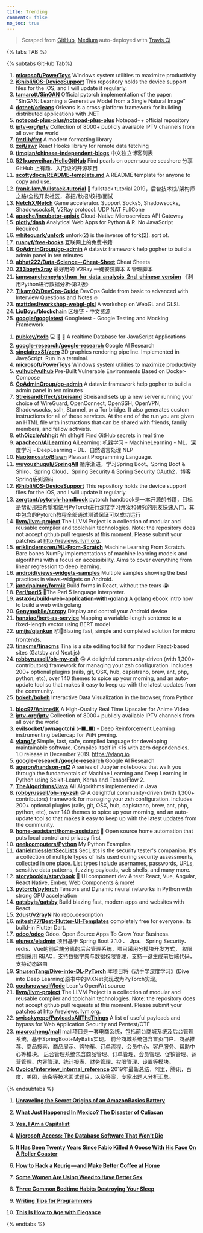 ```yaml
---
title: Trending
comments: false
no_toc: true
---
```


> Scraped from [GitHub](https://github.com/trending), [Medium](https://medium.com/topic/popular)
auto-deployed with [Travis Ci](https://travis-ci.org/)

{% tabs TAB %}
<!-- tab GitHub -->
{% subtabs GitHub Tab%}
<!-- tab Daily -->
1. [**microsoft/PowerToys**](https://github.com/microsoft/PowerToys)
Windows system utilities to maximize productivity
2. [**iGhibli/iOS-DeviceSupport**](https://github.com/iGhibli/iOS-DeviceSupport)
This repository holds the device support files for the iOS, and I will update it regularly.
3. [**tamarott/SinGAN**](https://github.com/tamarott/SinGAN)
Official pytorch implementation of the paper: "SinGAN: Learning a Generative Model from a Single Natural Image"
4. [**dotnet/orleans**](https://github.com/dotnet/orleans)
Orleans is a cross-platform framework for building distributed applications with .NET
5. [**notepad-plus-plus/notepad-plus-plus**](https://github.com/notepad-plus-plus/notepad-plus-plus)
Notepad++ official repository
6. [**iptv-org/iptv**](https://github.com/iptv-org/iptv)
Collection of 8000+ publicly available IPTV channels from all over the world
7. [**fmtlib/fmt**](https://github.com/fmtlib/fmt)
A modern formatting library
8. [**zeit/swr**](https://github.com/zeit/swr)
React Hooks library for remote data fetching
9. [**timqian/chinese-independent-blogs**](https://github.com/timqian/chinese-independent-blogs)
中文独立博客列表
10. [**521xueweihan/HelloGitHub**](https://github.com/521xueweihan/HelloGitHub)
Find pearls on open-source seashore 分享 GitHub 上有趣、入门级的开源项目
11. [**scottydocs/README-template.md**](https://github.com/scottydocs/README-template.md)
A README template for anyone to copy and use.
12. [**frank-lam/fullstack-tutorial**](https://github.com/frank-lam/fullstack-tutorial)
🚀 fullstack tutorial 2019，后台技术栈/架构师之路/全栈开发社区，春招/秋招/校招/面试
13. [**NetchX/Netch**](https://github.com/NetchX/Netch)
Game accelerator. Support Socks5, Shadowsocks, ShadowsocksR, V2Ray protocol. UDP NAT FullCone
14. [**apache/incubator-apisix**](https://github.com/apache/incubator-apisix)
Cloud-Native Microservices API Gateway
15. [**plotly/dash**](https://github.com/plotly/dash)
Analytical Web Apps for Python & R. No JavaScript Required.
16. [**whitequark/unfork**](https://github.com/whitequark/unfork)
unfork(2) is the inverse of fork(2). sort of.
17. [**ruanyf/free-books**](https://github.com/ruanyf/free-books)
互联网上的免费书籍
18. [**GoAdminGroup/go-admin**](https://github.com/GoAdminGroup/go-admin)
A dataviz framework help gopher to build a admin panel in ten minutes
19. [**abhat222/Data-Science--Cheat-Sheet**](https://github.com/abhat222/Data-Science--Cheat-Sheet)
Cheat Sheets
20. [**233boy/v2ray**](https://github.com/233boy/v2ray)
最好用的 V2Ray 一键安装脚本 & 管理脚本
21. [**iamseancheney/python_for_data_analysis_2nd_chinese_version**](https://github.com/iamseancheney/python_for_data_analysis_2nd_chinese_version)
《利用Python进行数据分析·第2版》
22. [**Tikam02/DevOps-Guide**](https://github.com/Tikam02/DevOps-Guide)
DevOps Guide from basic to advanced with Interview Questions and Notes 🔥
23. [**mattdesl/workshop-webgl-glsl**](https://github.com/mattdesl/workshop-webgl-glsl)
A workshop on WebGL and GLSL
24. [**LiuBoyu/blockchain**](https://github.com/LiuBoyu/blockchain)
区块链 - 中文资源
25. [**google/googletest**](https://github.com/google/googletest)
Googletest - Google Testing and Mocking Framework
<!-- endtab -->
<!-- tab Weekly -->
1. [**pubkey/rxdb**](https://github.com/pubkey/rxdb)
💻 🔄 📱 A realtime Database for JavaScript Applications
2. [**google-research/google-research**](https://github.com/google-research/google-research)
Google AI Research
3. [**sinclairzx81/zero**](https://github.com/sinclairzx81/zero)
3D graphics rendering pipeline. Implemented in JavaScript. Run in a terminal.
4. [**microsoft/PowerToys**](https://github.com/microsoft/PowerToys)
Windows system utilities to maximize productivity
5. [**vulhub/vulhub**](https://github.com/vulhub/vulhub)
Pre-Built Vulnerable Environments Based on Docker-Compose
6. [**GoAdminGroup/go-admin**](https://github.com/GoAdminGroup/go-admin)
A dataviz framework help gopher to build a admin panel in ten minutes
7. [**StreisandEffect/streisand**](https://github.com/StreisandEffect/streisand)
Streisand sets up a new server running your choice of WireGuard, OpenConnect, OpenSSH, OpenVPN, Shadowsocks, sslh, Stunnel, or a Tor bridge. It also generates custom instructions for all of these services. At the end of the run you are given an HTML file with instructions that can be shared with friends, family members, and fellow activists.
8. [**eth0izzle/shhgit**](https://github.com/eth0izzle/shhgit)
Ah shhgit! Find GitHub secrets in real time
9. [**apachecn/AiLearning**](https://github.com/apachecn/AiLearning)
AiLearning: 机器学习 - MachineLearning - ML、深度学习 - DeepLearning - DL、自然语言处理 NLP
10. [**Naotonosato/Blawn**](https://github.com/Naotonosato/Blawn)
Pleasant Programming Language.
11. [**wuyouzhuguli/SpringAll**](https://github.com/wuyouzhuguli/SpringAll)
循序渐进，学习Spring Boot、Spring Boot & Shiro、Spring Cloud、Spring Security & Spring Security OAuth2，博客Spring系列源码
12. [**iGhibli/iOS-DeviceSupport**](https://github.com/iGhibli/iOS-DeviceSupport)
This repository holds the device support files for the iOS, and I will update it regularly.
13. [**zergtant/pytorch-handbook**](https://github.com/zergtant/pytorch-handbook)
pytorch handbook是一本开源的书籍，目标是帮助那些希望和使用PyTorch进行深度学习开发和研究的朋友快速入门，其中包含的Pytorch教程全部通过测试保证可以成功运行
14. [**llvm/llvm-project**](https://github.com/llvm/llvm-project)
The LLVM Project is a collection of modular and reusable compiler and toolchain technologies. Note: the repository does not accept github pull requests at this moment. Please submit your patches at http://reviews.llvm.org.
15. [**eriklindernoren/ML-From-Scratch**](https://github.com/eriklindernoren/ML-From-Scratch)
Machine Learning From Scratch. Bare bones NumPy implementations of machine learning models and algorithms with a focus on accessibility. Aims to cover everything from linear regression to deep learning.
16. [**android/views-widgets-samples**](https://github.com/android/views-widgets-samples)
Multiple samples showing the best practices in views-widgets on Android.
17. [**jaredpalmer/formik**](https://github.com/jaredpalmer/formik)
Build forms in React, without the tears 😭
18. [**Perl/perl5**](https://github.com/Perl/perl5)
🐫The Perl 5 language interpreter.
19. [**astaxie/build-web-application-with-golang**](https://github.com/astaxie/build-web-application-with-golang)
A golang ebook intro how to build a web with golang
20. [**Genymobile/scrcpy**](https://github.com/Genymobile/scrcpy)
Display and control your Android device
21. [**hanxiao/bert-as-service**](https://github.com/hanxiao/bert-as-service)
Mapping a variable-length sentence to a fixed-length vector using BERT model
22. [**umijs/qiankun**](https://github.com/umijs/qiankun)
📦🚀Blazing fast, simple and completed solution for micro frontends.
23. [**tinacms/tinacms**](https://github.com/tinacms/tinacms)
Tina is a site editing toolkit for modern React-based sites (Gatsby and Next.js)
24. [**robbyrussell/oh-my-zsh**](https://github.com/robbyrussell/oh-my-zsh)
🙃 A delightful community-driven (with 1,300+ contributors) framework for managing your zsh configuration. Includes 200+ optional plugins (rails, git, OSX, hub, capistrano, brew, ant, php, python, etc), over 140 themes to spice up your morning, and an auto-update tool so that makes it easy to keep up with the latest updates from the community.
25. [**bokeh/bokeh**](https://github.com/bokeh/bokeh)
Interactive Data Visualization in the browser, from Python
<!-- endtab -->
<!-- tab Monthly -->
1. [**bloc97/Anime4K**](https://github.com/bloc97/Anime4K)
A High-Quality Real Time Upscaler for Anime Video
2. [**iptv-org/iptv**](https://github.com/iptv-org/iptv)
Collection of 8000+ publicly available IPTV channels from all over the world
3. [**evilsocket/pwnagotchi**](https://github.com/evilsocket/pwnagotchi)
(⌐■_■) - Deep Reinforcement Learning instrumenting bettercap for WiFi pwning.
4. [**vlang/v**](https://github.com/vlang/v)
Simple, fast, safe, compiled language for developing maintainable software. Compiles itself in <1s with zero dependencies. 1.0 release in December 2019. https://vlang.io
5. [**google-research/google-research**](https://github.com/google-research/google-research)
Google AI Research
6. [**ageron/handson-ml2**](https://github.com/ageron/handson-ml2)
A series of Jupyter notebooks that walk you through the fundamentals of Machine Learning and Deep Learning in Python using Scikit-Learn, Keras and TensorFlow 2.
7. [**TheAlgorithms/Java**](https://github.com/TheAlgorithms/Java)
All Algorithms implemented in Java
8. [**robbyrussell/oh-my-zsh**](https://github.com/robbyrussell/oh-my-zsh)
🙃 A delightful community-driven (with 1,300+ contributors) framework for managing your zsh configuration. Includes 200+ optional plugins (rails, git, OSX, hub, capistrano, brew, ant, php, python, etc), over 140 themes to spice up your morning, and an auto-update tool so that makes it easy to keep up with the latest updates from the community.
9. [**home-assistant/home-assistant**](https://github.com/home-assistant/home-assistant)
🏡 Open source home automation that puts local control and privacy first
10. [**geekcomputers/Python**](https://github.com/geekcomputers/Python)
My Python Examples
11. [**danielmiessler/SecLists**](https://github.com/danielmiessler/SecLists)
SecLists is the security tester's companion. It's a collection of multiple types of lists used during security assessments, collected in one place. List types include usernames, passwords, URLs, sensitive data patterns, fuzzing payloads, web shells, and many more.
12. [**storybookjs/storybook**](https://github.com/storybookjs/storybook)
📓 UI component dev & test: React, Vue, Angular, React Native, Ember, Web Components & more!
13. [**pytorch/pytorch**](https://github.com/pytorch/pytorch)
Tensors and Dynamic neural networks in Python with strong GPU acceleration
14. [**gatsbyjs/gatsby**](https://github.com/gatsbyjs/gatsby)
Build blazing fast, modern apps and websites with React
15. [**2dust/v2rayN**](https://github.com/2dust/v2rayN)
No repo_description
16. [**mitesh77/Best-Flutter-UI-Templates**](https://github.com/mitesh77/Best-Flutter-UI-Templates)
completely free for everyone. Its build-in Flutter Dart.
17. [**odoo/odoo**](https://github.com/odoo/odoo)
Odoo. Open Source Apps To Grow Your Business.
18. [**elunez/eladmin**](https://github.com/elunez/eladmin)
项目基于 Spring Boot 2.1.0 、 Jpa、 Spring Security、redis、Vue的前后端分离的后台管理系统，项目采用分模块开发方式， 权限控制采用 RBAC，支持数据字典与数据权限管理，支持一键生成前后端代码，支持动态路由
19. [**ShusenTang/Dive-into-DL-PyTorch**](https://github.com/ShusenTang/Dive-into-DL-PyTorch)
本项目将《动手学深度学习》(Dive into Deep Learning)原书中的MXNet实现改为PyTorch实现。
20. [**coolsnowwolf/lede**](https://github.com/coolsnowwolf/lede)
Lean's OpenWrt source
21. [**llvm/llvm-project**](https://github.com/llvm/llvm-project)
The LLVM Project is a collection of modular and reusable compiler and toolchain technologies. Note: the repository does not accept github pull requests at this moment. Please submit your patches at http://reviews.llvm.org.
22. [**swisskyrepo/PayloadsAllTheThings**](https://github.com/swisskyrepo/PayloadsAllTheThings)
A list of useful payloads and bypass for Web Application Security and Pentest/CTF
23. [**macrozheng/mall**](https://github.com/macrozheng/mall)
mall项目是一套电商系统，包括前台商城系统及后台管理系统，基于SpringBoot+MyBatis实现。 前台商城系统包含首页门户、商品推荐、商品搜索、商品展示、购物车、订单流程、会员中心、客户服务、帮助中心等模块。 后台管理系统包含商品管理、订单管理、会员管理、促销管理、运营管理、内容管理、统计报表、财务管理、权限管理、设置等模块。
24. [**0voice/interview_internal_reference**](https://github.com/0voice/interview_internal_reference)
2019年最新总结，阿里，腾讯，百度，美团，头条等技术面试题目，以及答案，专家出题人分析汇总。
<!-- endtab -->
{% endsubtabs %}
<!-- endtab --><!-- tab Medium -->
1. [**Unraveling the Secret Origins of an AmazonBasics Battery**](https://onezero.medium.com/unraveling-the-secret-supply-chain-behind-an-amazonbasics-battery-e7b9ead4d72e?source=topic_page---------------------------20)

2. [**What Just Happened In Mexico? The Disaster of Culiacan**](https://medium.com/navigating-life/what-the-fuck-just-happened-in-mexico-b98eff2b340c?source=topic_page---------0------------------1)

3. [**Yes, I Am a Capitalist**](https://gen.medium.com/yes-i-am-a-capitalist-ca9d6d6c42f8?source=topic_page---------1------------------1)

4. [**Microsoft Access: The Database Software That Won’t Die**](https://medium.com/young-coder/microsoft-access-the-zombie-database-software-that-wont-die-5b09e389c166?source=topic_page---------2------------------1)

5. [**It Has Been Twenty Years Since Fabio Killed A Goose With His Face On A Roller Coaster**](https://medium.com/@miketoole/it-has-been-twenty-years-since-fabio-killed-a-goose-with-his-face-on-a-roller-coaster-a87d51285890?source=topic_page---------4------------------1)

6. [**How to Hack a Keurig — and Make Better Coffee at Home**](https://heated.medium.com/how-to-hack-a-keurig-and-make-better-coffee-at-home-87317f847edb?source=topic_page---------5------------------1)

7. [**Some Women Are Using Weed to Have Better Sex**](https://elemental.medium.com/some-women-are-using-weed-to-have-better-sex-f6a2dd223109?source=topic_page---------6------------------1)

8. [**Three Common Bedtime Habits Destroying Your Sleep​**](https://elemental.medium.com/3-common-bedtime-habits-destroying-your-sleep-a4f5fe5e4c08?source=topic_page---------7------------------1)

9. [**Writing Tips for Programmers**](https://medium.com/better-programming/writing-tips-for-programmers-151976874276?source=topic_page---------8------------------1)

10. [**This Is How to Age with Elegance**](https://medium.com/personal-growth/this-is-how-to-age-with-elegance-40350f24ba88?source=topic_page---------9------------------1)

<!-- endtab -->
{% endtabs %}
